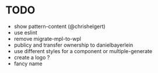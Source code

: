 # TODO
* show pattern-content (@chrishelgert)
* use eslint
* remove migrate-mpl-to-wpl
* publicy and transfer ownership to danielbayerlein
* use different styles for a component or multiple-generate
* create a logo ?
* fancy name

